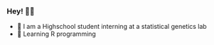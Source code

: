 ### Hey! 🐱‍💻

- 🌱 I am a Highschool student interning at a statistical genetics lab
- 🌱 Learning R programming
